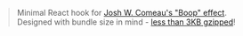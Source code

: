 > Minimal React hook for [Josh W. Comeau's "Boop" effect](https://www.joshwcomeau.com/react/boop).\
> Designed with bundle size in mind - [less than 3KB gzipped](https://github.com/tommy-mitchell/use-boop-simple#use-boop-simple)!
